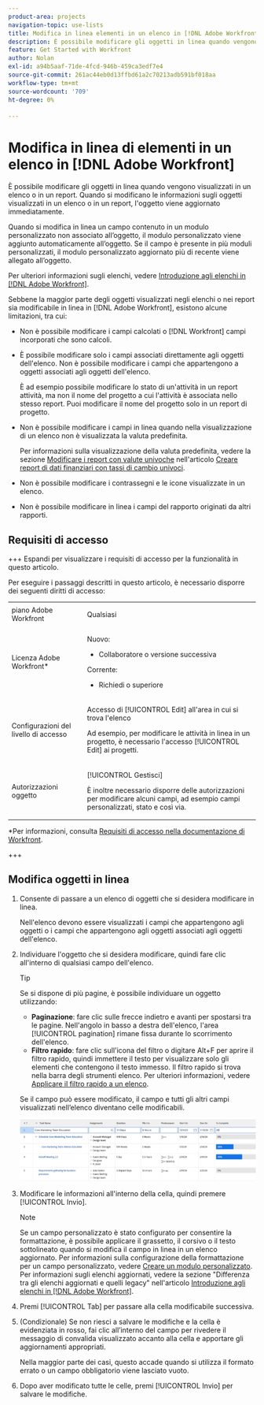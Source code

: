 ```yaml
---
product-area: projects
navigation-topic: use-lists
title: Modifica in linea elementi in un elenco in [!DNL Adobe Workfront]
description: È possibile modificare gli oggetti in linea quando vengono visualizzati in un elenco o in un report. Quando si modificano le informazioni sugli oggetti visualizzati in un elenco o in un report, l'oggetto viene aggiornato immediatamente.
feature: Get Started with Workfront
author: Nolan
exl-id: a94b5aaf-71de-4fcd-946b-459ca3edf7e4
source-git-commit: 261ac44eb0d13ffbd61a2c70213adb591bf018aa
workflow-type: tm+mt
source-wordcount: '709'
ht-degree: 0%

---
```


# Modifica in linea di elementi in un elenco in [!DNL Adobe Workfront]

<!--Audited: 11/2024-->

È possibile modificare gli oggetti in linea quando vengono visualizzati in un elenco o in un report. Quando si modificano le informazioni sugli oggetti visualizzati in un elenco o in un report, l&#39;oggetto viene aggiornato immediatamente.

Quando si modifica in linea un campo contenuto in un modulo personalizzato non associato all’oggetto, il modulo personalizzato viene aggiunto automaticamente all’oggetto. Se il campo è presente in più moduli personalizzati, il modulo personalizzato aggiornato più di recente viene allegato all’oggetto.

Per ulteriori informazioni sugli elenchi, vedere [Introduzione agli elenchi in [!DNL Adobe Workfront]](../../../workfront-basics/navigate-workfront/use-lists/view-items-in-a-list.md).

Sebbene la maggior parte degli oggetti visualizzati negli elenchi o nei report sia modificabile in linea in [!DNL Adobe Workfront], esistono alcune limitazioni, tra cui:

* Non è possibile modificare i campi calcolati o [!DNL Workfront] campi incorporati che sono calcoli.
* È possibile modificare solo i campi associati direttamente agli oggetti dell&#39;elenco. Non è possibile modificare i campi che appartengono a oggetti associati agli oggetti dell&#39;elenco.

  È ad esempio possibile modificare lo stato di un&#39;attività in un report attività, ma non il nome del progetto a cui l&#39;attività è associata nello stesso report. Puoi modificare il nome del progetto solo in un report di progetto.
* Non è possibile modificare i campi in linea quando nella visualizzazione di un elenco non è visualizzata la valuta predefinita.

  Per informazioni sulla visualizzazione della valuta predefinita, vedere la sezione [Modificare i report con valute univoche](../../../reports-and-dashboards/reports/creating-and-managing-reports/create-financial-data-reports-unique-exchange-rates.md#editing-reports-with-unique-currencies) nell&#39;articolo [Creare report di dati finanziari con tassi di cambio univoci](../../../reports-and-dashboards/reports/creating-and-managing-reports/create-financial-data-reports-unique-exchange-rates.md).
* Non è possibile modificare i contrassegni e le icone visualizzate in un elenco.
* Non è possibile modificare in linea i campi del rapporto originati da altri rapporti.

## Requisiti di accesso

+++ Espandi per visualizzare i requisiti di accesso per la funzionalità in questo articolo.

Per eseguire i passaggi descritti in questo articolo, è necessario disporre dei seguenti diritti di accesso:

<table style="table-layout:auto"> 
 <col> 
 <col> 
 <tbody> 
  <tr> 
   <td role="rowheader">piano Adobe Workfront</td> 
   <td> <p>Qualsiasi</p> </td> 
  </tr> 
  <tr> 
   <td role="rowheader">Licenza Adobe Workfront*</td> 
   <td> 
    <p>Nuovo:</p>
   <ul><li><p>Collaboratore o versione successiva </p></li>
   </ul>

<p>Corrente:</p>
   <ul><li><p>Richiedi o superiore</p></li>
    </ul></td> 
  </tr> 
  <tr> 
   <td role="rowheader">Configurazioni del livello di accesso</td> 
   <td> <p>Accesso di [!UICONTROL Edit] all'area in cui si trova l'elenco</p> <p>Ad esempio, per modificare le attività in linea in un progetto, è necessario l'accesso [!UICONTROL Edit] ai progetti.</p></td> 
  </tr> 
  <tr> 
   <td role="rowheader">Autorizzazioni oggetto</td> 
   <td> <p>[!UICONTROL Gestisci]</p> <p>È inoltre necessario disporre delle autorizzazioni per modificare alcuni campi, ad esempio campi personalizzati, stato e così via.</p>  </td> 
  </tr> 
 </tbody> 
</table>

*Per informazioni, consulta [Requisiti di accesso nella documentazione di Workfront](/help/quicksilver/administration-and-setup/add-users/access-levels-and-object-permissions/access-level-requirements-in-documentation.md).

+++

## Modifica oggetti in linea

1. Consente di passare a un elenco di oggetti che si desidera modificare in linea.

   Nell&#39;elenco devono essere visualizzati i campi che appartengono agli oggetti o i campi che appartengono agli oggetti associati agli oggetti dell&#39;elenco.

1. Individuare l&#39;oggetto che si desidera modificare, quindi fare clic all&#39;interno di qualsiasi campo dell&#39;elenco.

   >[!TIP]
   >
   >Se si dispone di più pagine, è possibile individuare un oggetto utilizzando:
   >
   >   * **Paginazione**: fare clic sulle frecce indietro e avanti per spostarsi tra le pagine.
   >     Nell&#39;angolo in basso a destra dell&#39;elenco, l&#39;area [!UICONTROL pagination] rimane fissa durante lo scorrimento dell&#39;elenco.
   >   * **Filtro rapido**: fare clic sull&#39;icona del filtro o digitare Alt+F per aprire il filtro rapido, quindi immettere il testo per visualizzare solo gli elementi che contengono il testo immesso.
   >     Il filtro rapido si trova nella barra degli strumenti elenco. Per ulteriori informazioni, vedere [Applicare il filtro rapido a un elenco](../../../workfront-basics/navigate-workfront/use-lists/apply-quick-filter-list.md).

   Se il campo può essere modificato, il campo e tutti gli altri campi visualizzati nell’elenco diventano celle modificabili.

   ![](assets/nwe-editable-cells-350x131.png)

1. Modificare le informazioni all&#39;interno della cella, quindi premere [!UICONTROL Invio].

   >[!NOTE]
   >
   >Se un campo personalizzato è stato configurato per consentire la formattazione, è possibile applicare il grassetto, il corsivo o il testo sottolineato quando si modifica il campo in linea in un elenco aggiornato.
   >Per informazioni sulla configurazione della formattazione per un campo personalizzato, vedere [Creare un modulo personalizzato](/help/quicksilver/administration-and-setup/customize-workfront/create-manage-custom-forms/form-designer/design-a-form/design-a-form.md).
   >Per informazioni sugli elenchi aggiornati, vedere la sezione &quot;Differenza tra gli elenchi aggiornati e quelli legacy&quot; nell&#39;articolo [Introduzione agli elenchi in [!DNL Adobe Workfront]](../../../workfront-basics/navigate-workfront/use-lists/view-items-in-a-list.md).

1. Premi [!UICONTROL Tab] per passare alla cella modificabile successiva.
1. (Condizionale) Se non riesci a salvare le modifiche e la cella è evidenziata in rosso, fai clic all’interno del campo per rivedere il messaggio di convalida visualizzato accanto alla cella e apportare gli aggiornamenti appropriati.

   Nella maggior parte dei casi, questo accade quando si utilizza il formato errato o un campo obbligatorio viene lasciato vuoto.

1. Dopo aver modificato tutte le celle, premi [!UICONTROL Invio] per salvare le modifiche.
